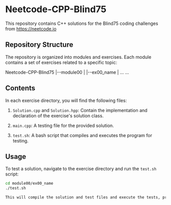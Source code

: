 # Neetcode-CPP-Blind75

This repository contains C++ solutions for the Blind75 coding challenges from https://neetcode.io

## Repository Structure

The repository is organized into modules and exercises. Each module contains a set of exercises related to a specific topic:

Neetcode-CPP-Blind75
|--module00
| |--ex00_name
| ...
...

## Contents

In each exercise directory, you will find the following files:

1. `Solution.cpp` and `Solution.hpp`: Contain the implementation and declaration of the exercise's solution class.

2. `main.cpp`: A testing file for the provided solution.

3. `test.sh`: A bash script that compiles and executes the program for testing.

## Usage

To test a solution, navigate to the exercise directory and run the `test.sh` script:

```bash
cd module00/ex00_name
./test.sh

This will compile the solution and test files and execute the tests, providing the results.
